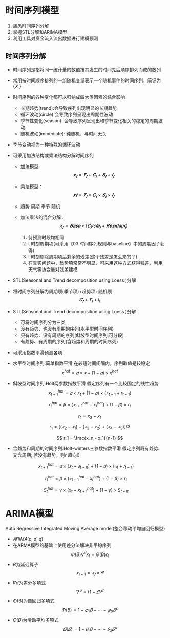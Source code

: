 # 时间序列模型
1. 熟悉时间序列分解
2. 掌握STL分解和ARIMA模型
3. 利用工具对资金流入流出数据进行建模预测

## 时间序列分解
- 时间序列是指将同一统计量的数值按其发生的时间先后顺序排列而成的数列
- 常用按时间顺序排列的一组随机变量表示一个随机事件的时间序列，简记为 {𝑋 }

- 时间序列的各种变化都可以归纳成四大类因素的综合影响
  - 长期趋势(trend):会导致序列出现明显的长期趋势
  - 循环波动(circle):会导致序列呈现出周期性波动
  - 季节性变化(season): 会导致序列呈现出和季节变化相关的稳定的周期波动.
  - 随机波动(immediate): 纯随机、与时间无关

- 季节变动视为一种特殊的循环波动

- 可采用加法结构或乘法结构分解时间序列
  - 加法模型: 
      $$
      𝒙_𝒕 =𝑻_𝒕 +𝑪_𝒕 +𝑺_𝒕 +𝑰_𝒕
      $$
      
  - 乘法模型：
      $$
      𝒙𝒕 =𝑻_𝒕 ×𝑪_𝒕 ×𝑺_𝒕 ×𝑰_𝒕
    $$
  
  - 趋势 周期 季节 随机
  
  - 加法乘法的混合分解：
      $$
      𝒙_𝒕 = 𝑩𝒂𝒔𝒆 × (𝑪𝒚𝒄𝒍𝒆_𝒕 + 𝑹𝒆𝒔𝒊𝒅𝒂𝒖𝒍_𝒕)
      $$
      
      
      1. 待预测时段均相同
      2. t 时刻周期项(可采用《03.时间序列规则与baseline》中的周期因子获得)
      3. t 时刻剔除周期项后剩余的残差(这个残差是怎么来的？)
      4. 在真实问题中，趋势项常常不明显，可采用这种方式获得残差，利用天气等协变量对残差建模
  
- STL(Seasonal and Trend decomposition using Loess )分解
  
- 将时间序列分解为周期项(季节项)+趋势项+随机项
    $$
    𝑪_𝒕+𝑻_𝒕+I_t
    $$
    
- STL(Seasonal and Trend decomposition using Loess )分解
  - 可将时间序列分为三类
  - 没有趋势、也没有周期的序列(水平型时间序列)
  -  只有趋势、没有周期的序列(斜坡型时间序列;可分段)
  - 有趋势、有周期的序列(含趋势和周期的时间序列)
-  可采用指数平滑预测各项
  - 水平型时间序列:简单指数平滑 在较短时间间隔内，序列取值是较稳定
    $$
    x^{hat} =𝛼×𝑥 +(1−𝛼)×x^{hat}
    $$
    
  - 斜坡型时间序列:Holt两参数指数平滑 假定序列有一个比较固定的线性趋势
    $$
    x^{hat}_{t+1} =𝛼×𝑥_{t} +(1−𝛼)×(𝑥_{t-1}+ r_{t-1})
    $$
  
    $$
    r^{hat}_{t} =\beta×(𝑥^{hat}_{t+1} - x^{hat}_t) +(1−\beta)×r_{t}
    $$
  
    $$
    r_1 = x_2 - x_1
    $$
  
    $$
    r_1 = [(𝑥_2−𝑥_1) +(𝑥_3−𝑥_2) +(𝑥_4−𝑥_3)]/3
    $$
  
    $$
    r_1 = \frac{x_n - x_1}{n-1}
    $$
  
    
  
  -  含趋势和周期的时间序列:Holt-winters三参数指数平滑 假定序列既有趋势、又含周期; 若没有趋势，则𝑟 趋向0

$$
x^{hat}_{t+1} =𝛼×(𝑥_t −𝑠_{t-\pi} )+(1−𝛼)×(𝑥_t +𝑟_{t-1} )
$$

$$
r^{hat}_{t} =\beta×(𝑥^{hat}_{t+1} - x^{hat}_t) +(1−\beta)×r_{t}
$$

$$
S^{hat}_t = \gamma × (x_t- x^{hat}_{t+1})+(1-\gamma)×S_{t-\pi}
$$
# ARIMA模型
Auto Regressive Integrated Moving Average model(整合移动平均自回归模型)
- 𝐴𝑅𝐼𝑀𝐴(𝑝, 𝑑, 𝑞)
- 在ARMA模型的基础上使用差分法解决非平稳序列
  $$
  \Phi(B)\nabla^{d}x_t=\Theta(B)\epsilon_t
  $$
- 𝐵为延迟算子
  $$
  𝑥_{𝑡−1}=𝑥_𝑡×𝐵
  $$
- 𝛻𝑑为差分多项式
  $$
  𝛻^𝑑 = (1 − 𝐵)^𝑑
  $$
- Φ(B)为自回归多项式
$$
Φ(B)=1−𝜑_1 𝐵 − ⋯ − 𝜑_p 𝐵^𝑝
$$
- 𝛩(𝐵)为滑动平均多项式
$$
𝛩(𝐵)=1−𝜃_1𝐵−⋯−𝜃_q𝐵^𝑞
$$

